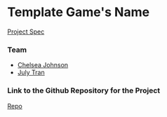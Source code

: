 # Template Game's Name
[Project Spec](https://github.com/turingschool/lesson_plans/blob/master/ruby_04-apis_and_scalability/gametime_project.markdown)

### Team
- [Chelsea Johnson](https://github.com/cheljoh)
- [July Tran](https://github.com/julyytran)

### Link to the Github Repository for the Project
[Repo](https://github.com/cheljoh/game-time)
